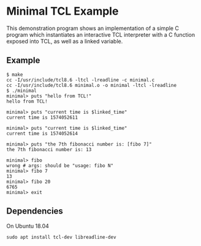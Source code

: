 # Minimal TCL Example

This demonstration program shows an implementation of a simple C program which
instantiates an interactive TCL interpreter with a C function exposed into TCL,
as well as a linked variable.

## Example

```
$ make
cc -I/usr/include/tcl8.6 -ltcl -lreadline -c minimal.c
cc -I/usr/include/tcl8.6 minimal.o -o minimal -ltcl -lreadline
$ ./minimal 
minimal> puts "hello from TCL!"
hello from TCL!

minimal> puts "current time is $linked_time"
current time is 1574052611

minimal> puts "current time is $linked_time"
current time is 1574052614

minimal> puts "the 7th fibonacci number is: [fibo 7]"
the 7th fibonacci number is: 13

minimal> fibo 
wrong # args: should be "usage: fibo N"
minimal> fibo 7
13
minimal> fibo 20
6765
minimal> exit
```

## Dependencies

On Ubuntu 18.04

`sudo apt install tcl-dev libreadline-dev`
